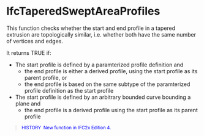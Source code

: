 # IfcTaperedSweptAreaProfiles

This function checks whether the start and end profile in a tapered extrusion are topologically similar, i.e. whether both have the same number of vertices and edges.<!-- end of definition -->

It returns TRUE if:

* The start profile is defined by a paramterized profile definition and
    * the end profile is either a derived profile, using the start profile as its parent profile, or
    * the end profile is based on the same subtype of the paramterized profile definition as the start profile
* The start profile is defined by an arbitrary bounded curve bounding a plane and
    * the end profile is a derived profile using the start profile as its parent profile

> <small><font color="#0000FF">HISTORY  New function in
IFC2x Edition 4.</font></small>
